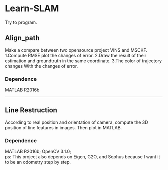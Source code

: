 # Learn-SLAM
Try to program.
## Align_path 
Make a compare between two opensource project VINS and MSCKF. 1.Compute RMSE plot the changes of error. 2.Draw the result of their estimation and groundtruth in the same coordinate. 3.The color of trajectory changes With the changes of error.
### Dependence
MATLAB R2016b
************************************************************************
## Line Restruction
According to real position and orientation of camera, compute the 3D position of line features in images. Then plot in MATLAB.
### Dependence
MATLAB R2016b; OpenCV 3.1.0;<br> 
ps: This project also depends on Eigen, G2O, and Sophus because I want it to be an odometry step by step.
